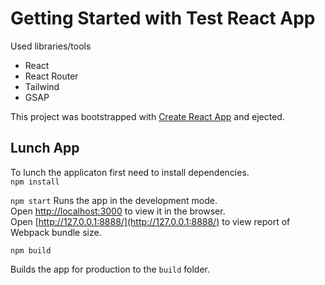 # Getting Started with Test React App

Used libraries/tools

- React
- React Router
- Tailwind
- GSAP

This project was bootstrapped with [Create React App](https://github.com/facebook/create-react-app) and ejected.

## Lunch App

To lunch the applicaton first need to install dependencies.\
`npm install`

`npm start`
Runs the app in the development mode.\
Open [http://localhost:3000](http://localhost:3000) to view it in the browser.\
Open [http://127.0.0.1:8888/](http://127.0.0.1:8888/) to view report of Webpack bundle size.

`npm build`

Builds the app for production to the `build` folder.
